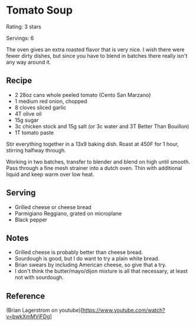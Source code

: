 # Tomato Soup

Rating: 3 stars

Servings: 6

The oven gives an extra roasted flavor that is very nice. I wish there were fewer dirty dishes, but since you have to blend in batches there really isn't any way around it. 

## Recipe

* 2 28oz cans whole peeled tomato (Cento San Marzano)
* 1 medium red onion, chopped 
* 8 cloves sliced garlic
* 4T olive oil 
* 15g sugar
* 3c chicken stock and 15g salt (or 3c water and 3T Better Than Bouillon)
* 1T tomato paste

Stir everything together in a 13x9 baking dish. Roast at 450F for 1 hour, stirring halfway through.

Working in two batches, transfer to blender and blend on high until smooth. Pass through a fine mesh strainer into a dutch oven. Thin with additional liquid and keep warm over low heat.

## Serving

* Grilled cheese or cheese bread
* Parmigiano Reggiano, grated on microplane
* Black pepper

## Notes
* Grilled cheese is probably better than cheese bread. 
* Sourdough is good, but I do want to try a plain white bread.
* Brian swears by including American cheese, so give that a try.
* I don't think the butter/mayo/dijon mixture is all that necessary, at least not with sourdough.

## Reference

(Brian Lagerstrom on youtube)[https://www.youtube.com/watch?v=bwkXmMVjFDg]